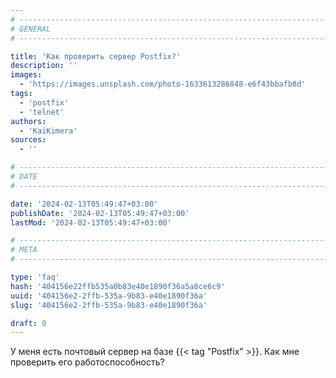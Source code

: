 ```yaml
---
# -------------------------------------------------------------------------------------------------------------------- #
# GENERAL
# -------------------------------------------------------------------------------------------------------------------- #

title: 'Как проверить сервер Postfix?'
description: ''
images:
  - 'https://images.unsplash.com/photo-1633613286848-e6f43bbafb8d'
tags:
  - 'postfix'
  - 'telnet'
authors:
  - 'KaiKimera'
sources:
  - ''

# -------------------------------------------------------------------------------------------------------------------- #
# DATE
# -------------------------------------------------------------------------------------------------------------------- #

date: '2024-02-13T05:49:47+03:00'
publishDate: '2024-02-13T05:49:47+03:00'
lastMod: '2024-02-13T05:49:47+03:00'

# -------------------------------------------------------------------------------------------------------------------- #
# META
# -------------------------------------------------------------------------------------------------------------------- #

type: 'faq'
hash: '404156e22ffb535a0b83e40e1890f36a5a8ce6c9'
uuid: '404156e2-2ffb-535a-9b83-e40e1890f36a'
slug: '404156e2-2ffb-535a-9b83-e40e1890f36a'

draft: 0
---
```


У меня есть почтовый сервер на базе {{< tag "Postfix" >}}. Как мне проверить его работоспособность?

<!--more-->
